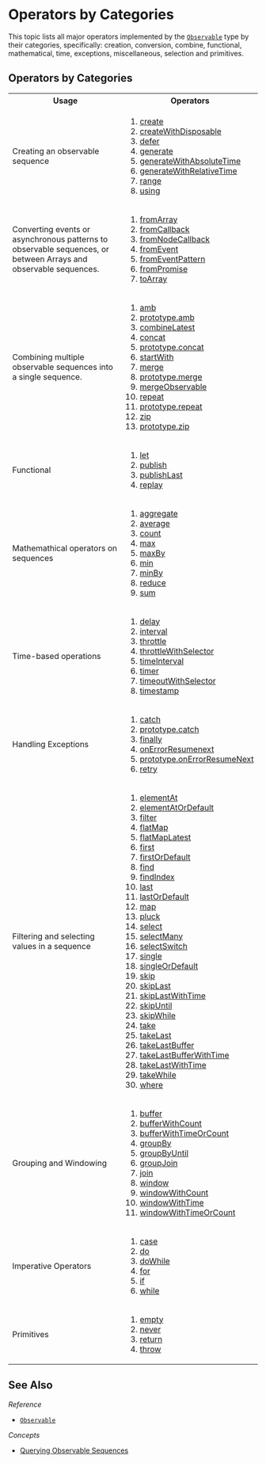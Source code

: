 # Operators by Categories #

This topic lists all major operators implemented by the [`Observable`](https://github.com/Reactive-Extensions/RxJS/blob/master/doc/api/core/observable.md) type by their categories, specifically: creation, conversion, combine, functional, mathematical, time, exceptions, miscellaneous, selection and primitives.

## Operators by Categories ##

<table>

   <th>Usage</th><th>Operators</th>
   <tr>
      <td>Creating an observable sequence</td>
      <td>
      <ol>
      <li><a href="https://github.com/Reactive-Extensions/RxJS/blob/master/doc/api/core/observable.md#rxobservablecreatesubscribe">create</a></li>
      <li><a href="https://github.com/Reactive-Extensions/RxJS/blob/master/doc/api/core/observable.md#rxobservablecreatewithdisposablesubscribe">createWithDisposable</a></li>
      <li><a href="https://github.com/Reactive-Extensions/RxJS/blob/master/doc/api/core/observable.md#rxobservabledeferobservablefactory">defer</a></li>
      <li><a href="https://github.com/Reactive-Extensions/RxJS/blob/master/doc/api/core/observable.md#rxobservablegenerateinitialstate-condition-iterate-resultselector-scheduler">generate</a></li>
      <li><a href="https://github.com/Reactive-Extensions/RxJS/blob/master/doc/api/core/observable.md#rxobservablegeneratewithabsolutetimeinitialstate-condition-iterate-resultselector-timeselector-scheduler">generateWithAbsoluteTime</a></li>
      <li><a href="https://github.com/Reactive-Extensions/RxJS/blob/master/doc/api/core/observable.md#rxobservablegenerateinitialstate-condition-iterate-resultselector-scheduler">generateWithRelativeTime</a></li>
      <li><a href="https://github.com/Reactive-Extensions/RxJS/blob/master/doc/api/core/observable.md#rxobservablerangestart-count-scheduler">range</a></li>
      <li><a href="https://github.com/Reactive-Extensions/RxJS/blob/master/doc/api/core/observable.md#rxobservableusingresourcefactory-observablefactory">using</a></li>
      </ol>
      </td>
   </tr>
   <tr>
      <td>Converting events or asynchronous patterns to observable sequences, or between Arrays and observable sequences.</td>
      <td>
      	<ol>
      	<li><a href="https://github.com/Reactive-Extensions/RxJS/blob/master/doc/api/core/observable.md#rxobservablefromarrayarray-scheduler">fromArray</a></li>
      	<li><a href="https://github.com/Reactive-Extensions/RxJS/blob/master/doc/api/core/observable.md#rxobservablefromcallbackfunc-scheduler-context">fromCallback</a></li>
      	<li><a href="https://github.com/Reactive-Extensions/RxJS/blob/master/doc/api/core/observable.md#rxobservablefromnodecallbackfunc-scheduler-context">fromNodeCallback</a></li>
      	<li><a href="https://github.com/Reactive-Extensions/RxJS/blob/master/doc/api/core/observable.md#rxobservablefromeventelement-eventname">fromEvent</a></li>
      	<li><a href="https://github.com/Reactive-Extensions/RxJS/blob/master/doc/api/core/observable.md#rxobservablefromeventpatternaddhandler-removehandler">fromEventPattern</a></li>
      	<li><a href="https://github.com/Reactive-Extensions/RxJS/blob/master/doc/api/core/observable.md#rxobservablefrompromisepromise">fromPromise</a></li>
      	<li><a href="https://github.com/Reactive-Extensions/RxJS/blob/master/doc/api/core/observable.md#rxobservableprototypetoarray">toArray</a></li>
      	</ol>
      </td>
   </tr>
   <tr>
   <td>
   Combining multiple observable sequences into a single sequence.
   </td>
   <td>
   <ol>
   <li><a href="https://github.com/Reactive-Extensions/RxJS/blob/master/doc/api/core/observable.md#rxobservableambargs">amb</a></li>
   <li><a href="https://github.com/Reactive-Extensions/RxJS/blob/master/doc/api/core/observable.md#rxobservableprototypeambrightsource">prototype.amb</a></li>
   <li><a href="https://github.com/Reactive-Extensions/RxJS/blob/master/doc/api/core/observable.md#rxobservableprototypecombinelatestargs-resultselector">combineLatest</a></li>
   <li><a href="https://github.com/Reactive-Extensions/RxJS/blob/master/doc/api/core/observable.md#rxobservableconcatargs">concat</a></li>
   <li><a href="https://github.com/Reactive-Extensions/RxJS/blob/master/doc/api/core/observable.md#rxobservableprototypeambrightsource">prototype.concat</a></li>
   <li><a href="https://github.com/Reactive-Extensions/RxJS/blob/master/doc/api/core/observable.md#rxobservableprototypestartwithscheduler-args">startWith</a></li>
   <li><a href="https://github.com/Reactive-Extensions/RxJS/blob/master/doc/api/core/observable.md#rxobservablemergescheduler-args">merge</a></li>
   <li><a href="https://github.com/Reactive-Extensions/RxJS/blob/master/doc/api/core/observable.md#rxobservableprototypemergemaxconcurrent--other">prototype.merge</a></li>
   <li><a href="https://github.com/Reactive-Extensions/RxJS/blob/master/doc/api/core/observable.md#rxobservableprototypemergeobservable">mergeObservable</a></li>
   <li><a href="https://github.com/Reactive-Extensions/RxJS/blob/master/doc/api/core/observable.md#rxobservablerepeatvalue-repeatcount-scheduler">repeat</a></li>
   <li><a href="https://github.com/Reactive-Extensions/RxJS/blob/master/doc/api/core/observable.md#rxobservableprototyperepeatrepeatcount">prototype.repeat</a></li>
   <li><a href="https://github.com/Reactive-Extensions/RxJS/blob/master/doc/api/core/observable.md#rxobservablezipargs">zip</a></li>
   <li><a href="https://github.com/Reactive-Extensions/RxJS/blob/master/doc/api/core/observable.md#rxobservableprototypezipargs-resultselector">prototype.zip</a></li>
   </ol>
   </td>
   </tr>
   <tr>
   <td>Functional</td>
   <td>
   <ol>
   <li><a href="https://github.com/Reactive-Extensions/RxJS/blob/master/doc/api/core/observable.md#rxobservableprototypeletfunc">let</a></li>
   <li><a href="https://github.com/Reactive-Extensions/RxJS/blob/master/doc/api/core/observable.md#rxobservableprototypepublishselector">publish</a></li>
   <li><a href="https://github.com/Reactive-Extensions/RxJS/blob/master/doc/api/core/observable.md#rxobservableprototypepublishlatestselector">publishLast</a></li>
   <li><a href="https://github.com/Reactive-Extensions/RxJS/blob/master/doc/api/core/observable.md#rxobservableprototypereplayselector-buffersize-window-scheduler">replay</a></li>
   </ol>
   </td>
   </tr>
   <tr>
   <td>Mathemathical operators on sequences</td>
   <td>
   <ol>
   <li><a href="https://github.com/Reactive-Extensions/RxJS/blob/master/doc/api/core/observable.md#rxobservableprototypeaggregateseed-accumulator">aggregate</a></li>
   <li><a href="https://github.com/Reactive-Extensions/RxJS/blob/master/doc/api/core/observable.md#rxobservableprototypeaverageselector">average</a></li>
   <li><a href="https://github.com/Reactive-Extensions/RxJS/blob/master/doc/api/core/observable.md#rxobservableprototypecountpredicate">count</a></li>
   <li><a href="https://github.com/Reactive-Extensions/RxJS/blob/master/doc/api/core/observable.md#rxobservableprototypemaxcomparer">max</a></li>
   <li><a href="https://github.com/Reactive-Extensions/RxJS/blob/master/doc/api/core/observable.md#rxobservableprototypemaxbykeyselector-comparer">maxBy</a></li>
   <li><a href="https://github.com/Reactive-Extensions/RxJS/blob/master/doc/api/core/observable.md#rxobservableprototypemincomparer">min</a></li>
   <li><a href="https://github.com/Reactive-Extensions/RxJS/blob/master/doc/api/core/observable.md#rxobservableprototypeminbykeyselector-comparer">minBy</a></li>
   <li><a href="https://github.com/Reactive-Extensions/RxJS/blob/master/doc/api/core/observable.md#rxobservableprototypereduceaccumulator-seed">reduce</a></li>
   <li><a href="https://github.com/Reactive-Extensions/RxJS/blob/master/doc/api/core/observable.md#rxobservableprototypesumkeyselector-thisarg">sum</a></li>
   </ol>
   </td>
   </tr>
   <tr>
   <td>Time-based operations</td>
   <td>
   <ol>
   <li><a href="https://github.com/Reactive-Extensions/RxJS/blob/master/doc/api/core/observable.md#rxobservableprototypedelayduetime-scheduler">delay</a></li>
   <li><a href="https://github.com/Reactive-Extensions/RxJS/blob/master/doc/api/core/observable.md#rxobservableintervalperiod-scheduler">interval</a></li>
   <li><a href="https://github.com/Reactive-Extensions/RxJS/blob/master/doc/api/core/observable.md#rxobservableprototypethrottleduetime-scheduler">throttle</a></li>
   <li><a href="https://github.com/Reactive-Extensions/RxJS/blob/master/doc/api/core/observable.md#rxobservableprototypethrottlewithselectorthrottleselector">throttleWithSelector</a></li>
   <li><a href="https://github.com/Reactive-Extensions/RxJS/blob/master/doc/api/core/observable.md#rxobservableprototypetimeintervalscheduler">timeInterval</a></li>
   <li><a href="https://github.com/Reactive-Extensions/RxJS/blob/master/doc/api/core/observable.md#rxobservabletimerduetime-period-scheduler">timer</a></li>
   <li><a href="https://github.com/Reactive-Extensions/RxJS/blob/master/doc/api/core/observable.md#rxobservableprototypetimeoutduetime-other-scheduler">timeoutWithSelector</a></li>
   <li><a href="https://github.com/Reactive-Extensions/RxJS/blob/master/doc/api/core/observable.md#rxobservableprototypetimestampscheduler">timestamp</a></li>
   </ol>
   </td>
   </tr>
   <tr>
   <td>Handling Exceptions</td>
   <td>
   <ol>
   <li><a href="https://github.com/Reactive-Extensions/RxJS/blob/master/doc/api/core/observable.md#rxobservablecatchargs">catch</a></li>
   <li><a href="https://github.com/Reactive-Extensions/RxJS/blob/master/doc/api/core/observable.md#rxobservableprototypecatchsecond--handler">prototype.catch</a></li>
   <li><a href="https://github.com/Reactive-Extensions/RxJS/blob/master/doc/api/core/observable.md#rxobservableprototypefinallyaction">finally</a></li>
   <li><a href="https://github.com/Reactive-Extensions/RxJS/blob/master/doc/api/core/observable.md#rxobservableonerrorresumenextargs">onErrorResumenext</a></li>
   <li><a href="https://github.com/Reactive-Extensions/RxJS/blob/master/doc/api/core/observable.md#rxobservableprototypeonerrorresumenextsecond">prototype.onErrorResumeNext</a></li>
   <li><a href="https://github.com/Reactive-Extensions/RxJS/blob/master/doc/api/core/observable.md#rxobservableprototyperetryretrycount">retry</a></li>
   </ol>
   </td>
   </tr>
   <tr>
   <td>Filtering and selecting values in a sequence</td>
   <td>
   <ol>
   <li><a href="https://github.com/Reactive-Extensions/RxJS/blob/master/doc/api/core/observable.md#rxobservableprototypeelementatindex">elementAt</a></li>
   <li><a href="https://github.com/Reactive-Extensions/RxJS/blob/master/doc/api/core/observable.md#rxobservableprototypeelementatordefaultindex-defaultvalue">elementAtOrDefault</a></li>
   <li><a href="https://github.com/Reactive-Extensions/RxJS/blob/master/doc/api/core/observable.md#rxobservableprototypefilterpredicate-thisarg">filter</a></li>
   <li><a href="https://github.com/Reactive-Extensions/RxJS/blob/master/doc/api/core/observable.md#rxobservableprototypeflatmapselector-resultselector">flatMap</a></li>
   <li><a href="https://github.com/Reactive-Extensions/RxJS/blob/master/doc/api/core/observable.md#rxobservableprototypeflatmaplatestselector-thisarg">flatMapLatest</a></li>
   <li><a href="https://github.com/Reactive-Extensions/RxJS/blob/master/doc/api/core/observable.md#rxobservableprototypefirstpredicate-thisarg">first</a></li>
   <li><a href="https://github.com/Reactive-Extensions/RxJS/blob/master/doc/api/core/observable.md#rxobservableprototypefirstordefaultpredicate-defaultvalue-thisarg">firstOrDefault</a></li>
   <li><a href="https://github.com/Reactive-Extensions/RxJS/blob/master/doc/api/core/observable.md#rxobservableprototypefindpredicate-thisarg">find</a></li>
   <li><a href="https://github.com/Reactive-Extensions/RxJS/blob/master/doc/api/core/observable.md#rxobservableprototypefindindexpredicate-thisarg">findIndex</a></li>
   <li><a href="https://github.com/Reactive-Extensions/RxJS/blob/master/doc/api/core/observable.md#rxobservableprototypelastpredicate-thisarg">last</a></li>
   <li><a href="https://github.com/Reactive-Extensions/RxJS/blob/master/doc/api/core/observable.md#rxobservableprototypelastordefaultpredicate-defaultvalue-thisarg">lastOrDefault</a></li>
   <li><a href="https://github.com/Reactive-Extensions/RxJS/blob/master/doc/api/core/observable.md#rxobservableprototypemapselector-thisarg">map</a></li>
   <li><a href="https://github.com/Reactive-Extensions/RxJS/blob/master/doc/api/core/observable.md#rxobservableprototypepluckproperty">pluck</a></li>
   <li><a href="https://github.com/Reactive-Extensions/RxJS/blob/master/doc/api/core/observable.md#rxobservableprototypeselectselector-thisarg">select</a></li>
   <li><a href="https://github.com/Reactive-Extensions/RxJS/blob/master/doc/api/core/observable.md#rxobservableprototypeselectmanyselector-resultselector">selectMany</a></li>
   <li><a href="https://github.com/Reactive-Extensions/RxJS/blob/master/doc/api/core/observable.md#rxobservableprototypeselectswitchselector-thisarg">selectSwitch</a></li>
   <li><a href="https://github.com/Reactive-Extensions/RxJS/blob/master/doc/api/core/observable.md#rxobservableprototypesinglepredicate-thisarg">single</a></li>
   <li><a href="https://github.com/Reactive-Extensions/RxJS/blob/master/doc/api/core/observable.md#rxobservableprototypesingleordefaultpredicate-defaultvalue-thisarg">singleOrDefault</a></li>
   <li><a href="https://github.com/Reactive-Extensions/RxJS/blob/master/doc/api/core/observable.md#rxobservableprototypeskipcount">skip</a></li>
   <li><a href="https://github.com/Reactive-Extensions/RxJS/blob/master/doc/api/core/observable.md#rxobservableprototypeskiplastcount">skipLast</a></li>
   <li><a href="https://github.com/Reactive-Extensions/RxJS/blob/master/doc/api/core/observable.md#rxobservableprototypeskiplastwithtimeduration">skipLastWithTime</a></li>
   <li><a href="https://github.com/Reactive-Extensions/RxJS/blob/master/doc/api/core/observable.md#rxobservableprototypeskipuntilother">skipUntil</a></li>
   <li><a href="https://github.com/Reactive-Extensions/RxJS/blob/master/doc/api/core/observable.md#rxobservableprototypeskipwhilepredicate-thisarg">skipWhile</a></li>
   <li><a href="https://github.com/Reactive-Extensions/RxJS/blob/master/doc/api/core/observable.md#rxobservableprototypetakecount-scheduler">take</a></li>
   <li><a href="https://github.com/Reactive-Extensions/RxJS/blob/master/doc/api/core/observable.md#rxobservableprototypetakelastcount">takeLast</a></li>
   <li><a href="https://github.com/Reactive-Extensions/RxJS/blob/master/doc/api/core/observable.md#rxobservableprototypetakelastbuffercount">takeLastBuffer</a></li>
   <li><a href="https://github.com/Reactive-Extensions/RxJS/blob/master/doc/api/core/observable.md#rxobservableprototypetakelastbufferwithtimeduration-scheduler">takeLastBufferWithTime</a></li>
   <li><a href="https://github.com/Reactive-Extensions/RxJS/blob/master/doc/api/core/observable.md#rxobservableprototypetakelastwithtimeduration-timescheduler-loopscheduler">takeLastWithTime</a></li>
   <li><a href="https://github.com/Reactive-Extensions/RxJS/blob/master/doc/api/core/observable.md#rxobservableprototypetakewhilepredicate-thisarg">takeWhile</a></li>
   <li><a href="https://github.com/Reactive-Extensions/RxJS/blob/master/doc/api/core/observable.md#rxobservableprototypewherepredicate-thisarg">where</a></li>
   </ol>
   </td>
   </tr>
   <tr>
   <td>Grouping and Windowing</td>
   <td>
   <ol>
   <li><a href="https://github.com/Reactive-Extensions/RxJS/blob/master/doc/api/core/observable.md#rxobservableprototypebufferbufferopenings-bufferboundaries-bufferclosingselector">buffer</a></li>
   <li><a href="https://github.com/Reactive-Extensions/RxJS/blob/master/doc/api/core/observable.md#rxobservableprototypebufferwithcountcount-skip">bufferWithCount</a></li>
   <li><a href="https://github.com/Reactive-Extensions/RxJS/blob/master/doc/api/core/observable.md#rxobservableprototypebufferwithtimetimespan-timeshift--scheduler-scheduler">bufferWithTimeOrCount</a></li>
   <li><a href="https://github.com/Reactive-Extensions/RxJS/blob/master/doc/api/core/observable.md#rxobservableprototypegroupbykeyselector-elementselector-keyserializer">groupBy</a></li>
   <li><a href="https://github.com/Reactive-Extensions/RxJS/blob/master/doc/api/core/observable.md#rxobservableprototypegroupbyuntilkeyselector-elementselector-durationselector-keyserializer">groupByUntil</a></li>
   <li><a href="https://github.com/Reactive-Extensions/RxJS/blob/master/doc/api/core/observable.md#rxobservableprototypegroupjoinright-leftdurationselector-rightdurationselector-resultselector">groupJoin</a></li>
   <li><a href="https://github.com/Reactive-Extensions/RxJS/blob/master/doc/api/core/observable.md#rxobservableprototypejoinright-leftdurationselector-rightdurationselector-resultselector">join</a></li>
   <li><a href="https://github.com/Reactive-Extensions/RxJS/blob/master/doc/api/core/observable.md#rxobservableprototypewindowwindowopenings-windowboundaries-windowclosingselector">window</a></li>
   <li><a href="https://github.com/Reactive-Extensions/RxJS/blob/master/doc/api/core/observable.md#rxobservableprototypewindowwithcountcount-skip">windowWithCount</a></li>
   <li><a href="https://github.com/Reactive-Extensions/RxJS/blob/master/doc/api/core/observable.md#rxobservableprototypewindowwithtimetimespan-timeshift--scheduler">windowWithTime</a></li>
   <li><a href="https://github.com/Reactive-Extensions/RxJS/blob/master/doc/api/core/observable.md#rxobservableprototypewindowwithtimeorcounttimespan-count-scheduler">windowWithTimeOrCount</a></li>
   </ol>
   </td>
   </tr>
   <tr>
   <td>Imperative Operators</td>
   <td>
   <ol>
   <li><a href="https://github.com/Reactive-Extensions/RxJS/blob/master/doc/api/core/observable.md#rxobservablecaseselector-sources-elsesourcescheduler">case</a></li>
   <li><a href="https://github.com/Reactive-Extensions/RxJS/blob/master/doc/api/core/observable.md#rxobservableprototypedoobserver--onnext-onerror-oncompleted">do</a></li>
   <li><a href="https://github.com/Reactive-Extensions/RxJS/blob/master/doc/api/core/observable.md#rxobservableprototypedowhilecondition-source">doWhile</a></li>
   <li><a href="https://github.com/Reactive-Extensions/RxJS/blob/master/doc/api/core/observable.md#rxobservableforsources-resultselector">for</a></li>
   <li><a href="https://github.com/Reactive-Extensions/RxJS/blob/master/doc/api/core/observable.md#rxobservableifcondition-thensource-elsesource">if</a></li>
   <li><a href="https://github.com/Reactive-Extensions/RxJS/blob/master/doc/api/core/observable.md#rxobservablewhilecondition-source">while</a></li>
   </ol>
   </td>
   </tr>
   <tr>
   <td>Primitives</td>
   <td>
   <ol>
    <li><a href="https://github.com/Reactive-Extensions/RxJS/blob/master/doc/api/core/observable.md#rxobservableemptyscheduler">empty</a></li>   
    <li><a href="https://github.com/Reactive-Extensions/RxJS/blob/master/doc/api/core/observable.md#rxobservablenever">never</a></li>   
 	<li><a href="https://github.com/Reactive-Extensions/RxJS/blob/master/doc/api/core/observable.md#rxobservablereturnvalue-scheduler">return</a></li>
   <li><a href="https://github.com/Reactive-Extensions/RxJS/blob/master/doc/api/core/observable.md#rxobservablethrowexception-scheduler">throw</a></li> 	
   </ol>
   </td>
   </tr>
</table>

## See Also ##

*Reference*
 - [`Observable`](https://github.com/Reactive-Extensions/RxJS/blob/master/doc/api/core/observable.md)

*Concepts*
- [Querying Observable Sequences](querying.md)
